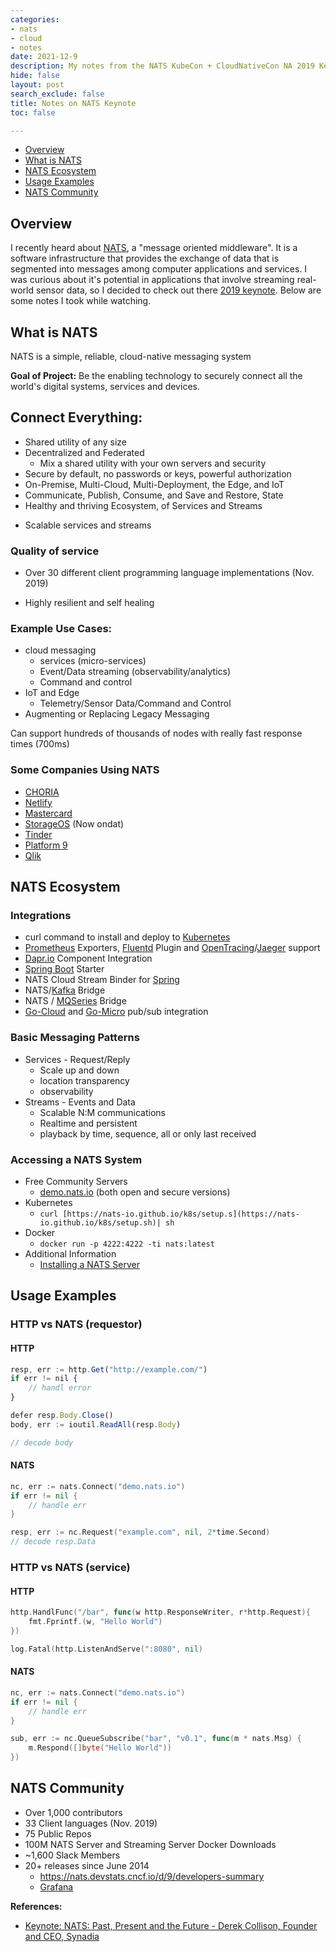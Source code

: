 ```yaml
---
categories:
- nats
- cloud
- notes
date: 2021-12-9
description: My notes from the NATS KubeCon + CloudNativeCon NA 2019 Keynote.
hide: false
layout: post
search_exclude: false
title: Notes on NATS Keynote
toc: false

---
```


* [Overview](#overview)
* [What is NATS](#what-is-nats)
* [NATS Ecosystem](#nats-ecosystem)
* [Usage Examples](#usage-examples)
* [NATS Community](#nats-community)



## Overview

I recently heard about [NATS](https://nats.io/), a "message oriented middleware". It is a software infrastructure that provides the exchange of data that is segmented into messages among computer applications and services. I was curious about it's potential in applications that involve streaming real-world sensor data, so I decided to check out there [2019 keynote](https://www.youtube.com/watch?v=lHQXEqyH57U). Below are some notes I took while watching.



## What is NATS

NATS is a simple, reliable, cloud-native messaging system

**Goal of Project:** Be the enabling technology to securely connect all the world's digital systems, services and devices.

## Connect Everything:

- Shared utility of any size
- Decentralized and Federated
    - Mix a shared utility with your own servers and security
- Secure by default, no passwords or keys, powerful authorization
- On-Premise, Multi-Cloud, Multi-Deployment, the Edge, and IoT
- Communicate, Publish, Consume, and Save and Restore, State
- Healthy and thriving Ecosystem, of Services and Streams

* Scalable services and streams

### Quality of service

* Over 30 different client programming language implementations (Nov. 2019)

* Highly resilient and self healing

### Example Use Cases:

- cloud messaging
    - services (micro-services)
    - Event/Data streaming (observability/analytics)
    - Command and control
- IoT and Edge
    - Telemetry/Sensor Data/Command and Control
- Augmenting or Replacing Legacy Messaging

Can support hundreds of thousands of nodes with really fast response times (700ms)

### Some Companies Using NATS

- [CHORIA](https://choria.io/)
- [Netlify](https://www.netlify.com/)
- [Mastercard](https://www.mastercard.us/en-us.html)
- [StorageOS](https://www.ondat.io/) (Now ondat)
- [Tinder](https://tinder.com/)
- [Platform 9](https://platform9.com/)
- [Qlik](https://www.qlik.com/us/)



## NATS Ecosystem

### Integrations

- curl command to install and deploy to [Kubernetes](https://kubernetes.io/)
- [Prometheus](https://prometheus.io/) Exporters, [Fluentd](https://www.fluentd.org/) Plugin and [OpenTracing](https://opentracing.io/)/[Jaeger](https://www.jaegertracing.io/) support
- [Dapr.io](http://Dapr.io) Component Integration
- [Spring Boot](https://spring.io/projects/spring-boot) Starter
- NATS Cloud Stream Binder for [Spring](https://spring.io/)
- NATS/[Kafka](https://kafka.apache.org/) Bridge
- NATS / [MQSeries](https://www.ibm.com/products/mq) Bridge
- [Go-Cloud](https://github.com/google/go-cloud) and [Go-Micro](https://github.com/asim/go-micro) pub/sub integration

### Basic Messaging Patterns

- Services - Request/Reply
    - Scale up and down
    - location transparency
    - observability
- Streams - Events and Data
    - Scalable N:M communications
    - Realtime and persistent
    - playback by time, sequence, all or only last received
    

### Accessing a NATS System

- Free Community Servers
    - [demo.nats.io](http://demo.nats.io) (both open and secure versions)
- Kubernetes
    - `curl [https://nats-io.github.io/k8s/setup.s](https://nats-io.github.io/k8s/setup.sh)| sh`
- Docker
    - `docker run -p 4222:4222 -ti nats:latest`
- Additional Information
    - [Installing a NATS Server](https://docs.nats.io/nats-server/installation)
    



## Usage Examples

### HTTP vs NATS (requestor)

#### HTTP

```jsx
resp, err := http.Get("http://example.com/")
if err != nil {
	// handl error
}

defer resp.Body.Close()
body, err := ioutil.ReadAll(resp.Body)

// decode body
```

#### NATS

```go
nc, err := nats.Connect("demo.nats.io")
if err != nil {
	// handle err
}

resp, err := nc.Request("example.com", nil, 2*time.Second)
// decode resp.Data

```

### HTTP vs NATS (service)

#### HTTP

```go
http.HandlFunc("/bar", func(w http.ResponseWriter, r*http.Request){
	fmt.Fprintf.(w, "Hello World")
})

log.Fatal(http.ListenAndServe(":8080", nil)
```

#### NATS

```go
nc, err := nats.Connect("demo.nats.io")
if err != nil {
	// handle err
}

sub, err := nc.QueueSubscribe("bar", "v0.1", func(m * nats.Msg) {
	m.Respond([]byte("Hello World"))
})

```



## NATS Community

- Over 1,000 contributors
- 33 Client languages (Nov. 2019)
- 75 Public Repos
- 100M NATS Server and Streaming Server Docker Downloads
- ~1,600 Slack Members
- 20+ releases since June 2014
    - https://nats.devstats.cncf.io/d/9/developers-summary
    - [Grafana](https://nats.devstats.cncf.io/d/9/developers-summary)
    

 

**References:**

* [Keynote: NATS: Past, Present and the Future - Derek Collison, Founder and CEO, Synadia](https://www.youtube.com/watch?v=lHQXEqyH57U)
